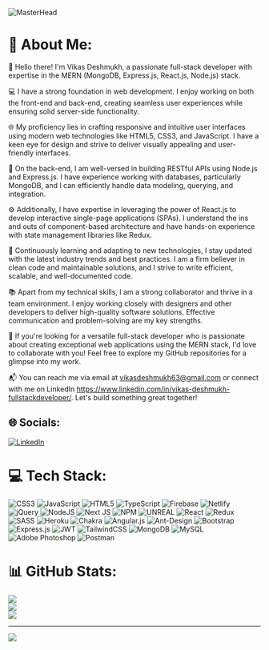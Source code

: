 ![MasterHead](https://repository-images.githubusercontent.com/588181932/e36ec678-7984-4cdd-8e4c-a3932772ff8e)
# 💫 About Me:
👋 Hello there! I'm Vikas Deshmukh, a passionate full-stack developer with expertise in the MERN (MongoDB, Express.js, React.js, Node.js) stack.

💻 I have a strong foundation in web development. I enjoy working on both the front-end and back-end, creating seamless user experiences while ensuring solid server-side functionality.

🌐 My proficiency lies in crafting responsive and intuitive user interfaces using modern web technologies like HTML5, CSS3, and JavaScript. I have a keen eye for design and strive to deliver visually appealing and user-friendly interfaces.

🔧 On the back-end, I am well-versed in building RESTful APIs using Node.js and Express.js. I have experience working with databases, particularly MongoDB, and I can efficiently handle data modeling, querying, and integration.

⚙️ Additionally, I have expertise in leveraging the power of React.js to develop interactive single-page applications (SPAs). I understand the ins and outs of component-based architecture and have hands-on experience with state management libraries like Redux.

🚀 Continuously learning and adapting to new technologies, I stay updated with the latest industry trends and best practices. I am a firm believer in clean code and maintainable solutions, and I strive to write efficient, scalable, and well-documented code.

📚 Apart from my technical skills, I am a strong collaborator and thrive in a team environment. I enjoy working closely with designers and other developers to deliver high-quality software solutions. Effective communication and problem-solving are my key strengths.

🌟 If you're looking for a versatile full-stack developer who is passionate about creating exceptional web applications using the MERN stack, I'd love to collaborate with you! Feel free to explore my GitHub repositories for a glimpse into my work.

📬 You can reach me via email at vikasdeshmukh63@gmail.com or connect with me on LinkedIn https://www.linkedin.com/in/vikas-deshmukh-fullstackdeveloper/. Let's build something great together!


## 🌐 Socials:
[![LinkedIn](https://img.shields.io/badge/LinkedIn-%230077B5.svg?logo=linkedin&logoColor=white)](https://linkedin.com/in/https://www.linkedin.com/in/vikas-deshmukh-fullstackdeveloper/) 

# 💻 Tech Stack:
![CSS3](https://img.shields.io/badge/css3-%231572B6.svg?style=for-the-badge&logo=css3&logoColor=white) ![JavaScript](https://img.shields.io/badge/javascript-%23323330.svg?style=for-the-badge&logo=javascript&logoColor=%23F7DF1E) ![HTML5](https://img.shields.io/badge/html5-%23E34F26.svg?style=for-the-badge&logo=html5&logoColor=white) ![TypeScript](https://img.shields.io/badge/typescript-%23007ACC.svg?style=for-the-badge&logo=typescript&logoColor=white) ![Firebase](https://img.shields.io/badge/firebase-%23039BE5.svg?style=for-the-badge&logo=firebase) ![Netlify](https://img.shields.io/badge/netlify-%23000000.svg?style=for-the-badge&logo=netlify&logoColor=#00C7B7) ![jQuery](https://img.shields.io/badge/jquery-%230769AD.svg?style=for-the-badge&logo=jquery&logoColor=white) ![NodeJS](https://img.shields.io/badge/node.js-6DA55F?style=for-the-badge&logo=node.js&logoColor=white) ![Next JS](https://img.shields.io/badge/Next-black?style=for-the-badge&logo=next.js&logoColor=white) ![NPM](https://img.shields.io/badge/NPM-%23000000.svg?style=for-the-badge&logo=npm&logoColor=white) ![UNREAL](https://img.shields.io/badge/unreal-%2320232a.svg?style=for-the-badge&logo=unreal-engine&logoColor=white) ![React](https://img.shields.io/badge/react-%2320232a.svg?style=for-the-badge&logo=react&logoColor=%2361DAFB) ![Redux](https://img.shields.io/badge/redux-%23593d88.svg?style=for-the-badge&logo=redux&logoColor=white) ![SASS](https://img.shields.io/badge/SASS-hotpink.svg?style=for-the-badge&logo=SASS&logoColor=white) ![Heroku](https://img.shields.io/badge/heroku-%23430098.svg?style=for-the-badge&logo=heroku&logoColor=white) ![Chakra](https://img.shields.io/badge/chakra-%234ED1C5.svg?style=for-the-badge&logo=chakraui&logoColor=white) ![Angular.js](https://img.shields.io/badge/angular.js-%23E23237.svg?style=for-the-badge&logo=angularjs&logoColor=white) ![Ant-Design](https://img.shields.io/badge/-AntDesign-%230170FE?style=for-the-badge&logo=ant-design&logoColor=white) ![Bootstrap](https://img.shields.io/badge/bootstrap-%23563D7C.svg?style=for-the-badge&logo=bootstrap&logoColor=white) ![Express.js](https://img.shields.io/badge/express.js-%23404d59.svg?style=for-the-badge&logo=express&logoColor=%2361DAFB) ![JWT](https://img.shields.io/badge/JWT-black?style=for-the-badge&logo=JSON%20web%20tokens) ![TailwindCSS](https://img.shields.io/badge/tailwindcss-%2338B2AC.svg?style=for-the-badge&logo=tailwind-css&logoColor=white) ![MongoDB](https://img.shields.io/badge/MongoDB-%234ea94b.svg?style=for-the-badge&logo=mongodb&logoColor=white) ![MySQL](https://img.shields.io/badge/mysql-%2300f.svg?style=for-the-badge&logo=mysql&logoColor=white) ![Adobe Photoshop](https://img.shields.io/badge/adobephotoshop-%2331A8FF.svg?style=for-the-badge&logo=adobephotoshop&logoColor=white) ![Postman](https://img.shields.io/badge/Postman-FF6C37?style=for-the-badge&logo=postman&logoColor=white)
# 📊 GitHub Stats:
![](https://github-readme-stats.vercel.app/api?username=vikasdeshmukh63&theme=radical&hide_border=false&include_all_commits=false&count_private=false)<br/>
![](https://github-readme-streak-stats.herokuapp.com/?user=vikasdeshmukh63&theme=radical&hide_border=false)<br/>
![](https://github-readme-stats.vercel.app/api/top-langs/?username=vikasdeshmukh63&theme=radical&hide_border=false&include_all_commits=false&count_private=false&layout=compact)

---
[![](https://visitcount.itsvg.in/api?id=vikasdeshmukh63&icon=0&color=0)](https://visitcount.itsvg.in)

<!-- Proudly created with GPRM ( https://gprm.itsvg.in ) -->
